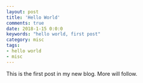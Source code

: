 ```yaml
---
layout: post
title: 'Hello World'
comments: true
date: 2018-1-15 0:0:0
keywords: "hello world, first post"
category: misc
tags:
- hello world
- misc
---
```


This is the first post in my new blog. More will follow.
